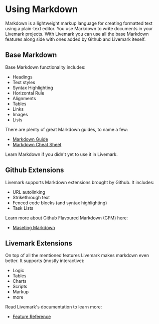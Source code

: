 # Using Markdown

Markdown is a lightweight markup language for creating formatted text using a plain-text editor. You use Markdown to write documents in your Livemark projects. With Livemark you can use all the base Markdown features along side with ones added by Github and Livemark iteself.

## Base Markdown

Base Markdown functionality includes:

- Headings
- Text styles
- Syntax Highlighting
- Horizontal Rule
- Alignments
- Tables
- Links
- Images
- Lists

There are plenty of great Markdown guides, to name a few:

- [Markdown Guide](https://guides.github.com/features/mastering-markdown/)
- [Markdown Cheat Sheet](https://towardsdatascience.com/the-ultimate-markdown-cheat-sheet-3d3976b31a0)

Learn Markdown if you didn't yet to use it in Livemark.

## Github Extensions

Livemark supports Markdown extensions brought by Github. It includes:

- URL autolinking
- Strikethrough text
- Fenced code blocks (and syntax highlighting)
- Task Lists

Learn more about Github Flavoured Markdown (GFM) here:

- [Maseting Markdown](https://guides.github.com/features/mastering-markdown/)

## Livemark Extensions

On top of all the mentioned features Livemark makes markdown even better. It supports (mostly interactive):

- Logic
- Tables
- Charts
- Scripts
- Markup
- more

Read Livemark's documentation to learn more:

- [Feature Reference](../feature-reference.html)
